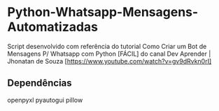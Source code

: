# Python-Whatsapp-Mensagens-Automatizadas
Script desenvolvido com referência do tutorial Como Criar um Bot de Mensagens P/ Whatsapp com Python [FÁCIL] do canal Dev Aprender | Jhonatan de Souza
[https://www.youtube.com/watch?v=gv9dRvkn0rI]

## Dependências
openpyxl
pyautogui
pillow

